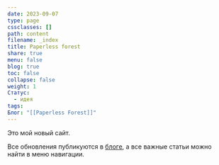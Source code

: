```yaml
---
date: 2023-09-07
type: page
cssclasses: []
path: content
filename: _index
title: Paperless forest
share: true
menu: false
blog: true
toc: false
collapse: false
weight: 1
Статус:
  - идея
tags: 
Блог: "[[Paperless Forest]]"
---
```



Это мой новый сайт.

Все обновления публикуются в [блоге](https://anareaty.github.io/bloglink/), а все важные статьи можно найти в меню навигации.
